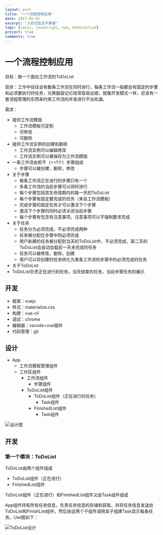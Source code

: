 ```yaml
---
layout: post
title: "一个流程控制应用"
date: 2017-05-01
excerpt: "人的记性太不靠谱"
tags: [vuejs, javascript, vue, materialize]
project: true
comments: true
---
```


# 一个流程控制应用
目标：做一个面向工作流的ToDoList

现状：工作中往往会有数条工作流在同时进行，每条工作流一般都会有固定的步骤和必须要执行的任务，光靠脑袋记忆经常容易出错，就像开发模式一样，应该有一套流程管理的东西来约束工作流的并发进行不出纰漏。

需求：
- 提供工作流模版
  - 工作流模板可定制
  - 可修改
  - 可删除
- 提供工作流实例的创建和删除
  - 工作流实例可以编辑修改
  - 工作流实例可以被保存为工作流模版
- 一条工作流由若干（>=1个）步骤组成
  - 步骤可以被创建，删除，修改
- 关于步骤
  - 每条工作流正在进行的步骤只有一个
  - 多条工作流的当前步骤可以同时进行
  - 每个步骤包括其生命周期内的每一天的ToDoList
  - 每个步骤有固定要完成的任务（来自工作流模板）
  - 完成步骤的固定任务才可以激活下个步骤
  - 激活下个步骤的同时必须关闭当前步骤
  - 每个步骤有包含有注意事项，注意事项可以不强制要求完成
- 关于任务
  - 任务分为必须完成，不必须完成两种
  - 任务被分配在步骤中则必须完成
  - 用户新建的任务被分配到当天的ToDoList中，不必须完成，第二天的ToDoList会自动加载前一天未完成的任务
  - 任务可以被修改，删除，创建
  - 用户可以将创建的任务转化为某条工作流的步骤中的必须完成的任务
 - 关于ToDoList
  - ToDoList负责正在进行的任务，当天结束的任务，当前步骤任务的展示 
  
## 开发
- 框架：vuejs
- 样式：materialize.css
- 构建：vue-cli
- 调试：chrome
- 编辑器：vscode+vue插件
- 代码管理：git

## 设计
- App
  - 工作流模板管理组件
  - 工作区组件
    - 工作流组件
      - 步骤组件
    - ToDoList组件
      - ToDoList组件（正在进行的任务）
        - Task组件 
      - FinishedList组件
        - Task组件

![设计图](http://externie.com/github/flowcontroller/design.png)

## 开发
### 第一个模块：ToDoList
ToDoList由两个组件组成
- ToDoList组件（正在进行）
- FinishedList组件

ToDoList组件（正在进行）和FinishedList组件又由Task组件组成

App组件持有所有任务信息，负责任务信息的存储和获取，并将任务信息发送给ToDoList和FinishList组件，然后由这两个子组件调用其子组建Task显示每条任务。Uwl图如下：

![ToDoList设计](http://externie.com/github/flowcontroller/externie-todolist.png)
